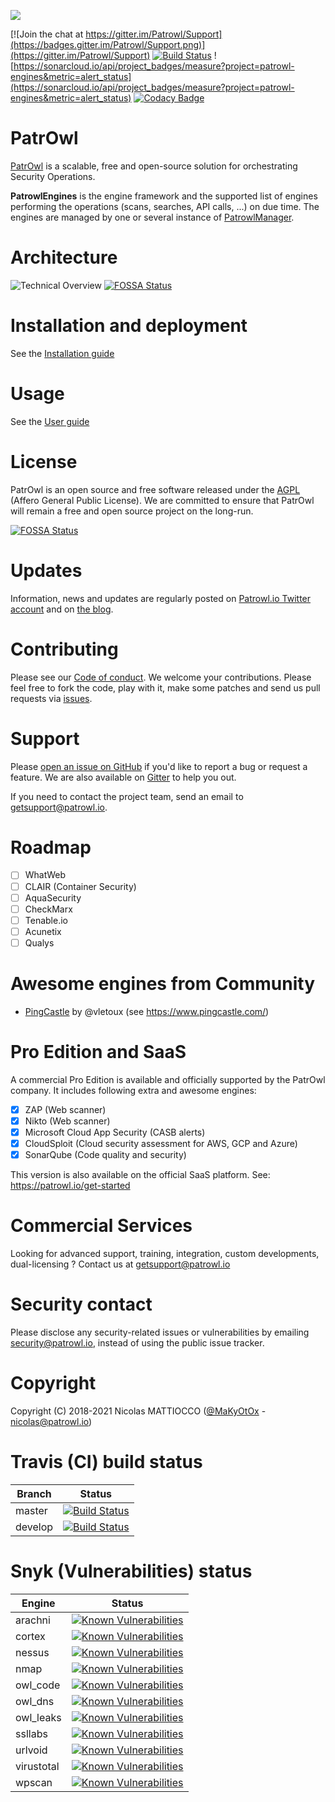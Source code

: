 ![](https://github.com/Patrowl/PatrowlDocs/blob/master/images/logos/logo-patrowl-light.png)

[![Join the chat at https://gitter.im/Patrowl/Support](https://badges.gitter.im/Patrowl/Support.png)](https://gitter.im/Patrowl/Support)
[![Build Status](https://travis-ci.com/Patrowl/PatrowlEngines.svg?branch=master)](https://travis-ci.com/Patrowl/PatrowlEngines)
![https://sonarcloud.io/api/project_badges/measure?project=patrowl-engines&metric=alert_status](https://sonarcloud.io/api/project_badges/measure?project=patrowl-engines&metric=alert_status)
[![Codacy Badge](https://api.codacy.com/project/badge/Grade/dd892594b17c4b6db850ed519a1596c1)](https://www.codacy.com/app/MaKyOtOx/PatrowlEngines)

# **PatrOwl**
[PatrOwl](https://www.patrowl.io/) is a scalable, free and open-source solution for orchestrating Security Operations.

**PatrowlEngines** is the engine framework and the supported list of engines performing the operations (scans, searches, API calls, ...) on due time. The engines are managed by one or several instance of [PatrowlManager](https://github.com/Patrowl/PatrowlManager/).

# Architecture
![Technical Overview](https://github.com/Patrowl/PatrowlDocs/blob/master/images/userguide/technical-overview.png)
[![FOSSA Status](https://app.fossa.com/api/projects/git%2Bgithub.com%2FEcoTrust1%2FPatrowlEngines.svg?type=shield)](https://app.fossa.com/projects/git%2Bgithub.com%2FEcoTrust1%2FPatrowlEngines?ref=badge_shield)

# Installation and deployment
See the [Installation guide](https://github.com/Patrowl/PatrowlDocs/blob/master/installation/installation-guide.md)

# Usage
See the [User guide](https://github.com/Patrowl/PatrowlDocs/blob/master/installation/user-guide.md)

# License
PatrOwl is an open source and free software released under the [AGPL](https://github.com/Patrowl/PatrowlEngines/blob/master/LICENSE) (Affero General Public License). We are committed to ensure that PatrOwl will remain a free and open source project on the long-run.


[![FOSSA Status](https://app.fossa.com/api/projects/git%2Bgithub.com%2FEcoTrust1%2FPatrowlEngines.svg?type=large)](https://app.fossa.com/projects/git%2Bgithub.com%2FEcoTrust1%2FPatrowlEngines?ref=badge_large)

# Updates
Information, news and updates are regularly posted on [Patrowl.io  Twitter account](https://twitter.com/patrowl_io) and on [the  blog](https://blog.patrowl.io/).

# Contributing
Please see our [Code of conduct](https://github.com/Patrowl/PatrowlDocs/blob/master/support/code_of_conduct.md). We welcome your contributions. Please feel free to fork the code, play with it, make some patches and send us pull requests via [issues](https://github.com/Patrowl/PatrowlEngines/issues).

# Support
Please [open an issue on GitHub](https://github.com/Patrowl/PatrowlEngines/issues) if you'd like to report a bug or request a feature. We are also available on [Gitter](https://gitter.im/Patrowl/Support) to help you out.

If you need to contact the project team, send an email to <getsupport@patrowl.io>.

# Roadmap
- [ ] WhatWeb
- [ ] CLAIR (Container Security)
- [ ] AquaSecurity
- [ ] CheckMarx
- [ ] Tenable.io
- [ ] Acunetix
- [ ] Qualys

# Awesome engines from Community
- [PingCastle](https://github.com/vletoux/PingCastlePatrOwl) by @vletoux (see https://www.pingcastle.com/)

# Pro Edition and SaaS
A commercial Pro Edition is available and officially supported by the PatrOwl company. It includes following extra and awesome engines:
- [x] ZAP (Web scanner)
- [x] Nikto (Web scanner)
- [x] Microsoft Cloud App Security (CASB alerts)
- [x] CloudSploit (Cloud security assessment for AWS, GCP and Azure)
- [x] SonarQube (Code quality and security)

This version is also available on the official SaaS platform.
See: https://patrowl.io/get-started

# Commercial Services
Looking for advanced support, training, integration, custom developments, dual-licensing ? Contact us at getsupport@patrowl.io

# Security contact
Please disclose any security-related issues or vulnerabilities by emailing security@patrowl.io, instead of using the public issue tracker.

# Copyright
Copyright (C) 2018-2021 Nicolas MATTIOCCO ([@MaKyOtOx](https://twitter.com/MaKyOtOx) - nicolas@patrowl.io)

# Travis (CI) build status
| Branch  | Status  |
|---|---|
| master | [![Build Status](https://travis-ci.com/Patrowl/PatrowlEngines.svg?branch=master)](https://travis-ci.com/Patrowl/PatrowlEngines) |
| develop | [![Build Status](https://travis-ci.com/Patrowl/PatrowlEngines.svg?branch=develop)](https://travis-ci.com/Patrowl/PatrowlEngines) |

# Snyk (Vulnerabilities)  status
| Engine  | Status  |
|---|---|
| arachni  | [![Known Vulnerabilities](https://snyk.io/test/github/Patrowl/PatrowlEngines/badge.svg?targetFile=engines%2Farachni%2Frequirements.txt)](https://snyk.io/test/github/Patrowl/PatrowlEngines?targetFile=engines%2Farachni%2Frequirements.txt)  |
| cortex  | [![Known Vulnerabilities](https://snyk.io/test/github/Patrowl/PatrowlEngines/badge.svg?targetFile=engines%2Fcortex%2Frequirements.txt)](https://snyk.io/test/github/Patrowl/PatrowlEngines?targetFile=engines%2Fcortex%2Frequirements.txt)  |
| nessus  | [![Known Vulnerabilities](https://snyk.io/test/github/Patrowl/PatrowlEngines/badge.svg?targetFile=engines%2Fnessus%2Frequirements.txt)](https://snyk.io/test/github/Patrowl/PatrowlEngines?targetFile=engines%2Fnessus%2Frequirements.txt)  |
| nmap  | [![Known Vulnerabilities](https://snyk.io/test/github/Patrowl/PatrowlEngines/badge.svg?targetFile=engines%2Fnmap%2Frequirements.txt)](https://snyk.io/test/github/Patrowl/PatrowlEngines?targetFile=engines%2Fnmap%2Frequirements.txt)  |
| owl_code  | [![Known Vulnerabilities](https://snyk.io/test/github/Patrowl/PatrowlEngines/badge.svg?targetFile=engines%2Fowl_code%2Frequirements.txt)](https://snyk.io/test/github/Patrowl/PatrowlEngines?targetFile=engines%2Fowl_code%2Frequirements.txt)  |
| owl_dns  | [![Known Vulnerabilities](https://snyk.io/test/github/Patrowl/PatrowlEngines/badge.svg?targetFile=engines%2Fowl_dns%2Frequirements.txt)](https://snyk.io/test/github/Patrowl/PatrowlEngines?targetFile=engines%2Fowl_dns%2Frequirements.txt)  |
| owl_leaks  | [![Known Vulnerabilities](https://snyk.io/test/github/Patrowl/PatrowlEngines/badge.svg?targetFile=engines%2Fowl_leaks%2Frequirements.txt)](https://snyk.io/test/github/Patrowl/PatrowlEngines?targetFile=engines%2Fowl_leaks%2Frequirements.txt)  |
| ssllabs  | [![Known Vulnerabilities](https://snyk.io/test/github/Patrowl/PatrowlEngines/badge.svg?targetFile=engines%2Fssllabs%2Frequirements.txt)](https://snyk.io/test/github/Patrowl/PatrowlEngines?targetFile=engines%2Fssllabs%2Frequirements.txt)  |
| urlvoid  | [![Known Vulnerabilities](https://snyk.io/test/github/Patrowl/PatrowlEngines/badge.svg?targetFile=engines%2Furlvoid%2Frequirements.txt)](https://snyk.io/test/github/Patrowl/PatrowlEngines?targetFile=engines%2Furlvoid%2Frequirements.txt)  |
| virustotal  | [![Known Vulnerabilities](https://snyk.io/test/github/Patrowl/PatrowlEngines/badge.svg?targetFile=engines%2Fvirustotal%2Frequirements.txt)](https://snyk.io/test/github/Patrowl/PatrowlEngines?targetFile=engines%2Fvirustotal%2Frequirements.txt)  |
| wpscan  | [![Known Vulnerabilities](https://snyk.io/test/github/Patrowl/PatrowlEngines/badge.svg?targetFile=engines%2Fwpscan%2Frequirements.txt)](https://snyk.io/test/github/Patrowl/PatrowlEngines?targetFile=engines%2Fwpscan%2Frequirements.txt)  |